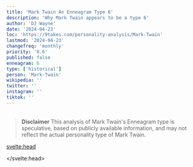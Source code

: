 ```yaml
---
title: 'Mark Twain An Enneagram Type 6'
description: 'Why Mark Twain appears to be a type 6'
author: 'DJ Wayne'
date: '2024-04-23'
loc: 'https://9takes.com/personality-analysis/Mark-Twain'
lastmod: '2024-04-23'
changefreq: 'monthly'
priority: '0.6'
published: false
enneagram: 6
type: ['historical']
person: 'Mark-Twain'
wikipedia: ''
twitter: ''
instagram: ''
tiktok: ''
---
```


<!--
    childhood and upbringing
    first big success
    style habits and quirks that relate to their personality type
    stressful moments in their life and how they handled them
    comfort- moments in their life where they are doing well and killing it
-->
<!-- // keywords:  -->

<script>
	// import  PopCard  from "$lib/components/atoms/PopCard.svelte";
import BlogPurpose from '$lib/components/blog/BlogPurpose.svelte'
</script>

<div
	style="display: flex;
    justify-content: center;
    margin: 1rem 0;
	"
>
	<!-- <PopCard
		image={`/types/6s/${'Mark-Twain'}.webp`}
		enneagramType={6}
		showIcon={false}
		displayText="Mark Twain"
		subtext=""
	/> -->
</div>

> **Disclaimer** This analysis of Mark Twain's Enneagram type is speculative, based on publicly available information, and may not reflect the actual personality type of Mark Twain.

<p class="firstLetter"></p>

<svelte:head>

<script type="application/ld+json">

</script>

</svelte:head>

<style lang="scss"></style>
